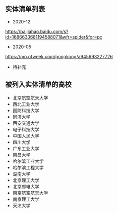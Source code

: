 ## 实体清单列表

*  2020-12

https://baijiahao.baidu.com/s?id=1686633681194588071&wfr=spider&for=pc

* 2020-05

https://mp.ofweek.com/gongkong/a945693227726

* 待补充

## 被列入实体清单的高校

* 北京航空航天大学
* 西北工业大学
* 国防科技大学
* 同济大学
* 西安交通大学
* 电子科技大学
* 中国人民大学
* 四川大学
* 广东工业大学
* 南昌大学
*  哈尔滨工业大学
* 哈尔滨工程大学
* 湖南大学
* 北京理工大学
* 北京邮电大学
* 南京航空航天大学
* 南京理工大学
* 天津大学

